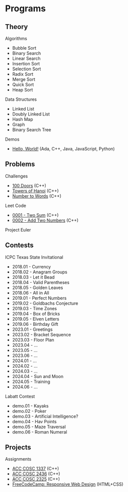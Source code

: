 # Programs

## Theory

Algorithms
- Bubble Sort
- Binary Search
- Linear Search
- Insertion Sort
- Selection Sort
- Radix Sort
- Merge Sort
- Quick Sort
- Heap Sort

Data Structures
- Linked List
- Doubly Linked List
- Hash Map
- Graph
- Binary Search Tree

Demos
- [Hello, World!](./programs/hello-world/index.md) (Ada, C++, Java, JavaScript, Python)

## Problems

Challenges
- [100 Doors](./programs/100-doors/index.md) (C++)
- [Towers of Hanoi](./programs/towers-of-hanoi/index.md) (C++)
- [Number to Words](./programs/number-to-words/index.md) (C++)

Leet Code
- [0001 - Two Sum](./programs/two-sum/index.md) (C++)
- [0002 - Add Two Numbers](./programs/add-two-numbers/index.md) (C++)

Project Euler

## Contests

ICPC Texas State Invitational
- 2018.01 - Currency
- 2018.02 - Anagram Groups
- 2018.03 - Let it Bead
- 2018.04 - Valid Parentheses
- 2018.05 - Golden Leaves
- 2018.06 - All in All
- 2019.01 - Perfect Numbers
- 2019.02 - Goldbachs Conjecture
- 2019.03 - Time Zones
- 2019.04 - Box of Bricks
- 2019.05 - Elven Letters
- 2019.06 - Birthday Gift
- 2023.01 - Greetings
- 2023.02 - Bracket Sequence
- 2023.03 - Floor Plan
- 2023.04 - ...
- 2023.05 - ...
- 2023.06 - ...
- 2024.01 - ...
- 2024.02 - ...
- 2024.03 - ...
- 2024.04 - Sun and Moon
- 2024.05 - Training
- 2024.06 - ...

Labatt Contest
- demo.01 - Kayaks
- demo.02 - Poker
- demo.03 - Artificial Intelligence?
- demo.04 - Hav Points
- demo.05 - Maze Traversal
- demo.06 - Roman Numeral

## Projects

Assignments
- [ACC COSC 1337](./assignments/acc-cosc-1337/) (C++)
- [ACC COSC 2436](./assignments/acc-cosc-2436/) (C++)
- [ACC COSC 2325](./assignments/acc-cosc-2325/) (C++)
- [FreeCodeCamp: Responsive Web Design](./assignments/free-code-camp/responsive-web-design/) (HTML+CSS)